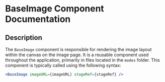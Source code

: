# BaseImage Component Documentation

## Description

The `BaseImage` component is responsible for rendering the image layout within the canvas on the image page. It is a reusable component used throughout the application, primarily in files located in the `modes` folder. This component is typically called using the following syntax:

```jsx
<BaseImage imageURL={imageURL} stageRef={stageRef} />
